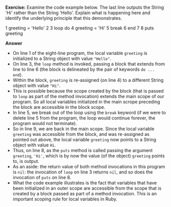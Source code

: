 
**Exercise:**
Examine the code example below. The last line outputs the String 'Hi' rather than the String 'Hello'. Explain what is happening here and identify the underlying principle that this demonstrates.

1    greeting = 'Hello'
2
3    loop do
4      greeting = 'Hi'
5      break
6    end
7
8    puts greeting

**Answer**

- On line 1 of the eight-line program, the local variable `greeting` is initialized to a String object with value `"Hello"`.
- On line 3, the `loop` method is invoked, passing a block that extends from line to line 6 (the block is delineated by the pair of keywords `do ... end`).
- Within the block, `greeting` is re-assigned (on line 4) to a different String object with value `"Hi"`.
- This is possible because the scope created by the block (that is passed to `loop` as part of the method invocation) extends the main scope of our program. So all local variables initialized in the main scrope preceding the block are accessible in the block scope.
- In line 5, we break out of the loop using the `break` keyword (if we were to delete line 5 from the program, the loop would continue forever, the program would not terminate).
- So in line 9, we are back in the main scope. Since the local variable `greeting` was accessible from the block, and was re-assigned as pointed out above, the local variable `greeting` now points to a String object with value `Hi`.
- Thus, on line 8, as the `puts` method is called passing the argument `greeting`, `'Hi'`, which is by now the value (of the object) `greeting` points to, is output.
- As an aside: the return value of both method invocations in this program is `nil`: the invocation of `loop` on line 3 returns `nil`, and so does the invocation of `puts` on line 8.
- What the code example illustrates is the fact that variables that have been initialized in an outer scope are accessible from the scope that is created by a block passed as part of a method invocation. This is an important scoping rule for local variables in Ruby.
